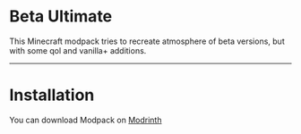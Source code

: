 # Beta Ultimate
This Minecraft modpack tries to recreate atmosphere of beta versions, but with some qol and vanilla+ additions.

-----------------------------

# Installation
You can download Modpack on [Modrinth](https://modrinth.com/project/beta-ultimate)
